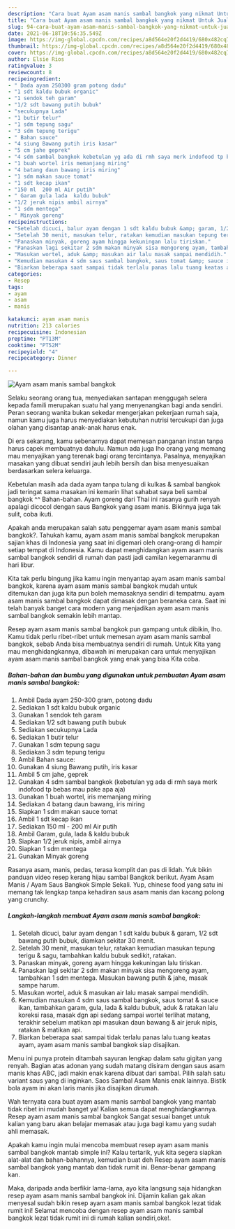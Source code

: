 ```yaml
---
description: "Cara buat Ayam asam manis sambal bangkok yang nikmat Untuk Jualan"
title: "Cara buat Ayam asam manis sambal bangkok yang nikmat Untuk Jualan"
slug: 94-cara-buat-ayam-asam-manis-sambal-bangkok-yang-nikmat-untuk-jualan
date: 2021-06-18T10:56:35.549Z
image: https://img-global.cpcdn.com/recipes/a8d564e20f2d4419/680x482cq70/ayam-asam-manis-sambal-bangkok-foto-resep-utama.jpg
thumbnail: https://img-global.cpcdn.com/recipes/a8d564e20f2d4419/680x482cq70/ayam-asam-manis-sambal-bangkok-foto-resep-utama.jpg
cover: https://img-global.cpcdn.com/recipes/a8d564e20f2d4419/680x482cq70/ayam-asam-manis-sambal-bangkok-foto-resep-utama.jpg
author: Elsie Rios
ratingvalue: 3
reviewcount: 8
recipeingredient:
- " Dada ayam 250300 gram potong dadu"
- "1 sdt kaldu bubuk organic"
- "1 sendok teh garam"
- "1/2 sdt bawang putih bubuk"
- "secukupnya Lada"
- "1 butir telur"
- "1 sdm tepung sagu"
- "3 sdm tepung terigu"
- " Bahan sauce"
- "4 siung Bawang putih iris kasar"
- "5 cm jahe geprek"
- "4 sdm sambal bangkok kebetulan yg ada di rmh saya merk indofood tp bebas mau pake apa aja"
- "1 buah wortel iris memanjang miring"
- "4 batang daun bawang iris miring"
- "1 sdm makan sauce tomat"
- "1 sdt kecap ikan"
- "150 ml  200 ml Air putih"
- " Garam gula lada  kaldu bubuk"
- "1/2 jeruk nipis ambil airnya"
- "1 sdm mentega"
- " Minyak goreng"
recipeinstructions:
- "Setelah dicuci, balur ayam dengan 1 sdt kaldu bubuk &amp; garam, 1/2 sdt bawang putih bubuk, diamkan sekitar 30 menit."
- "Setelah 30 menit, masukan telur, ratakan kemudian masukan tepung terigu &amp; sagu, tambahkan kaldu bubuk sedikit, ratakan."
- "Panaskan minyak, goreng ayam hingga kekuningan lalu tiriskan."
- "Panaskan lagi sekitar 2 sdm makan minyak sisa mengoreng ayam, tambahkan 1 sdm mentega. Masukan bawang putih &amp; jahe, masak sampe harum."
- "Masukan wortel, aduk &amp; masukan air lalu masak sampai mendidih."
- "Kemudian masukan 4 sdm saus sambal bangkok, saus tomat &amp; sauce ikan, tambahkan garam, gula, lada &amp; kaldu bubuk, aduk &amp; ratakan lalu koreksi rasa, masak dgn api sedang sampai wortel terlihat matang, terakhir sebelum matikan api masukan daun bawang &amp; air jeruk nipis, ratakan &amp; matikan api."
- "Biarkan beberapa saat sampai tidak terlalu panas lalu tuang keatas ayam, ayam asam manis sambal bangkok siap disajikan."
categories:
- Resep
tags:
- ayam
- asam
- manis

katakunci: ayam asam manis 
nutrition: 213 calories
recipecuisine: Indonesian
preptime: "PT13M"
cooktime: "PT52M"
recipeyield: "4"
recipecategory: Dinner

---
```



![Ayam asam manis sambal bangkok](https://img-global.cpcdn.com/recipes/a8d564e20f2d4419/680x482cq70/ayam-asam-manis-sambal-bangkok-foto-resep-utama.jpg)

Selaku seorang orang tua, menyediakan santapan menggugah selera kepada famili merupakan suatu hal yang menyenangkan bagi anda sendiri. Peran seorang  wanita bukan sekedar mengerjakan pekerjaan rumah saja, namun kamu juga harus menyediakan kebutuhan nutrisi tercukupi dan juga olahan yang disantap anak-anak harus enak.

Di era  sekarang, kamu sebenarnya dapat memesan panganan instan tanpa harus capek membuatnya dahulu. Namun ada juga lho orang yang memang mau menyajikan yang terenak bagi orang tercintanya. Pasalnya, menyajikan masakan yang dibuat sendiri jauh lebih bersih dan bisa menyesuaikan berdasarkan selera keluarga. 

Kebetulan masih ada dada ayam tanpa tulang di kulkas &amp; sambal bangkok jadi teringat sama masakan ini kemarin lihat sahabat saya beli sambal bangkok ^^ Bahan-bahan. Ayam goreng dari Thai ini rasanya gurih renyah apalagi dicocol dengan saus Bangkok yang asam manis. Bikinnya juga tak sulit, coba ikuti.

Apakah anda merupakan salah satu penggemar ayam asam manis sambal bangkok?. Tahukah kamu, ayam asam manis sambal bangkok merupakan sajian khas di Indonesia yang saat ini digemari oleh orang-orang di hampir setiap tempat di Indonesia. Kamu dapat menghidangkan ayam asam manis sambal bangkok sendiri di rumah dan pasti jadi camilan kegemaranmu di hari libur.

Kita tak perlu bingung jika kamu ingin menyantap ayam asam manis sambal bangkok, karena ayam asam manis sambal bangkok mudah untuk ditemukan dan juga kita pun boleh memasaknya sendiri di tempatmu. ayam asam manis sambal bangkok dapat dimasak dengan beraneka cara. Saat ini telah banyak banget cara modern yang menjadikan ayam asam manis sambal bangkok semakin lebih mantap.

Resep ayam asam manis sambal bangkok pun gampang untuk dibikin, lho. Kamu tidak perlu ribet-ribet untuk memesan ayam asam manis sambal bangkok, sebab Anda bisa membuatnya sendiri di rumah. Untuk Kita yang mau menghidangkannya, dibawah ini merupakan cara untuk menyajikan ayam asam manis sambal bangkok yang enak yang bisa Kita coba.

<!--inarticleads1-->

##### Bahan-bahan dan bumbu yang digunakan untuk pembuatan Ayam asam manis sambal bangkok:

1. Ambil  Dada ayam 250-300 gram, potong dadu
1. Sediakan 1 sdt kaldu bubuk organic
1. Gunakan 1 sendok teh garam
1. Sediakan 1/2 sdt bawang putih bubuk
1. Sediakan secukupnya Lada
1. Sediakan 1 butir telur
1. Gunakan 1 sdm tepung sagu
1. Sediakan 3 sdm tepung terigu
1. Ambil  Bahan sauce:
1. Gunakan 4 siung Bawang putih, iris kasar
1. Ambil 5 cm jahe, geprek
1. Gunakan 4 sdm sambal bangkok (kebetulan yg ada di rmh saya merk indofood tp bebas mau pake apa aja)
1. Gunakan 1 buah wortel, iris memanjang miring
1. Sediakan 4 batang daun bawang, iris miring
1. Siapkan 1 sdm makan sauce tomat
1. Ambil 1 sdt kecap ikan
1. Sediakan 150 ml - 200 ml Air putih
1. Ambil  Garam, gula, lada &amp; kaldu bubuk
1. Siapkan 1/2 jeruk nipis, ambil airnya
1. Siapkan 1 sdm mentega
1. Gunakan  Minyak goreng


Rasanya asam, manis, pedas, terasa komplit dan pas di lidah. Yuk bikin panduan video resep kerang hijau sambal Bangkok berikut. Ayam Asam Manis / Ayam Saus Bangkok Simple Sekali. Yup, chinese food yang satu ini memang tak lengkap tanpa kehadiran saus asam manis dan kacang polong yang crunchy. 

<!--inarticleads2-->

##### Langkah-langkah membuat Ayam asam manis sambal bangkok:

1. Setelah dicuci, balur ayam dengan 1 sdt kaldu bubuk &amp; garam, 1/2 sdt bawang putih bubuk, diamkan sekitar 30 menit.
1. Setelah 30 menit, masukan telur, ratakan kemudian masukan tepung terigu &amp; sagu, tambahkan kaldu bubuk sedikit, ratakan.
1. Panaskan minyak, goreng ayam hingga kekuningan lalu tiriskan.
1. Panaskan lagi sekitar 2 sdm makan minyak sisa mengoreng ayam, tambahkan 1 sdm mentega. Masukan bawang putih &amp; jahe, masak sampe harum.
1. Masukan wortel, aduk &amp; masukan air lalu masak sampai mendidih.
1. Kemudian masukan 4 sdm saus sambal bangkok, saus tomat &amp; sauce ikan, tambahkan garam, gula, lada &amp; kaldu bubuk, aduk &amp; ratakan lalu koreksi rasa, masak dgn api sedang sampai wortel terlihat matang, terakhir sebelum matikan api masukan daun bawang &amp; air jeruk nipis, ratakan &amp; matikan api.
1. Biarkan beberapa saat sampai tidak terlalu panas lalu tuang keatas ayam, ayam asam manis sambal bangkok siap disajikan.


Menu ini punya protein ditambah sayuran lengkap dalam satu gigitan yang renyah. Bagian atas adonan yang sudah matang disiram dengan saus asam manis khas ABC, jadi makin enak karena dibuat dari sambal. Pilih salah satu variant saus yang di inginkan. Saos Sambal Asam Manis enak lainnya. Bistik bola ayam ini akan laris manis jika disajikan dirumah. 

Wah ternyata cara buat ayam asam manis sambal bangkok yang mantab tidak ribet ini mudah banget ya! Kalian semua dapat menghidangkannya. Resep ayam asam manis sambal bangkok Sangat sesuai banget untuk kalian yang baru akan belajar memasak atau juga bagi kamu yang sudah ahli memasak.

Apakah kamu ingin mulai mencoba membuat resep ayam asam manis sambal bangkok mantab simple ini? Kalau tertarik, yuk kita segera siapkan alat-alat dan bahan-bahannya, kemudian buat deh Resep ayam asam manis sambal bangkok yang mantab dan tidak rumit ini. Benar-benar gampang kan. 

Maka, daripada anda berfikir lama-lama, ayo kita langsung saja hidangkan resep ayam asam manis sambal bangkok ini. Dijamin kalian gak akan menyesal sudah bikin resep ayam asam manis sambal bangkok lezat tidak rumit ini! Selamat mencoba dengan resep ayam asam manis sambal bangkok lezat tidak rumit ini di rumah kalian sendiri,oke!.

